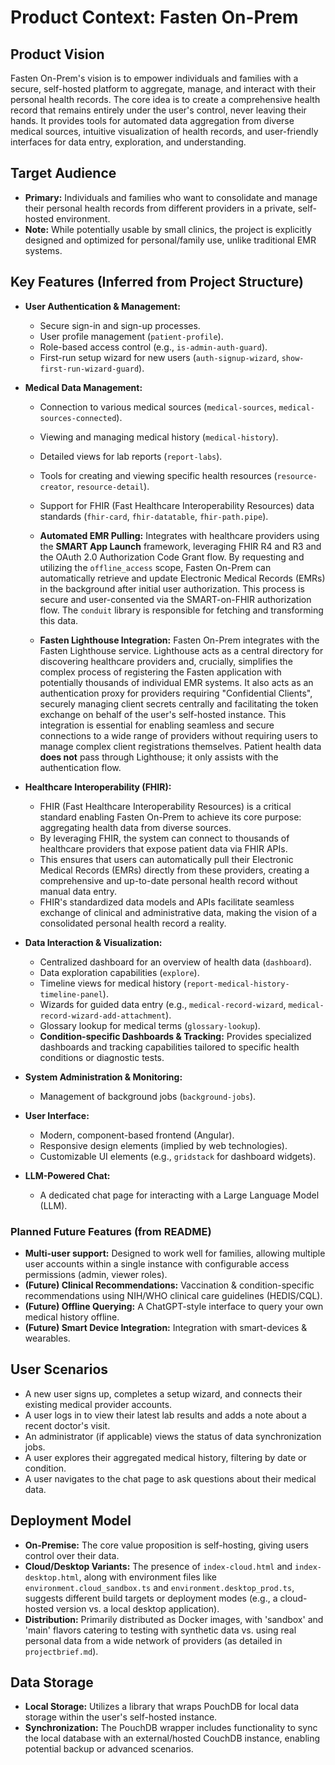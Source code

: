 # Product Context: Fasten On-Prem

## Product Vision

Fasten On-Prem's vision is to empower individuals and families with a secure, self-hosted platform to aggregate, manage, and interact with their personal health records. The core idea is to create a comprehensive health record that remains entirely under the user's control, never leaving their hands. It provides tools for automated data aggregation from diverse medical sources, intuitive visualization of health records, and user-friendly interfaces for data entry, exploration, and understanding.

## Target Audience

*   **Primary:** Individuals and families who want to consolidate and manage their personal health records from different providers in a private, self-hosted environment.
*   **Note:** While potentially usable by small clinics, the project is explicitly designed and optimized for personal/family use, unlike traditional EMR systems.

## Key Features (Inferred from Project Structure)

*   **User Authentication & Management:**
    *   Secure sign-in and sign-up processes.
    *   User profile management (`patient-profile`).
    *   Role-based access control (e.g., `is-admin-auth-guard`).
    *   First-run setup wizard for new users (`auth-signup-wizard`, `show-first-run-wizard-guard`).
*   **Medical Data Management:**
    *   Connection to various medical sources (`medical-sources`, `medical-sources-connected`).
    *   Viewing and managing medical history (`medical-history`).
    *   Detailed views for lab reports (`report-labs`).
    *   Tools for creating and viewing specific health resources (`resource-creator`, `resource-detail`).
    *   Support for FHIR (Fast Healthcare Interoperability Resources) data standards (`fhir-card`, `fhir-datatable`, `fhir-path.pipe`).
    *   **Automated EMR Pulling:** Integrates with healthcare providers using the **SMART App Launch** framework, leveraging FHIR R4 and R3 and the OAuth 2.0 Authorization Code Grant flow. By requesting and utilizing the `offline_access` scope, Fasten On-Prem can automatically retrieve and update Electronic Medical Records (EMRs) in the background after initial user authorization. This process is secure and user-consented via the SMART-on-FHIR authorization flow. The `conduit` library is responsible for fetching and transforming this data.

    *   **Fasten Lighthouse Integration:** Fasten On-Prem integrates with the Fasten Lighthouse service. Lighthouse acts as a central directory for discovering healthcare providers and, crucially, simplifies the complex process of registering the Fasten application with potentially thousands of individual EMR systems. It also acts as an authentication proxy for providers requiring "Confidential Clients", securely managing client secrets centrally and facilitating the token exchange on behalf of the user's self-hosted instance. This integration is essential for enabling seamless and secure connections to a wide range of providers without requiring users to manage complex client registrations themselves. Patient health data **does not** pass through Lighthouse; it only assists with the authentication flow.

*   **Healthcare Interoperability (FHIR):**
    *   FHIR (Fast Healthcare Interoperability Resources) is a critical standard enabling Fasten On-Prem to achieve its core purpose: aggregating health data from diverse sources.
    *   By leveraging FHIR, the system can connect to thousands of healthcare providers that expose patient data via FHIR APIs.
    *   This ensures that users can automatically pull their Electronic Medical Records (EMRs) directly from these providers, creating a comprehensive and up-to-date personal health record without manual data entry.
    *   FHIR's standardized data models and APIs facilitate seamless exchange of clinical and administrative data, making the vision of a consolidated personal health record a reality.

*   **Data Interaction & Visualization:**
    *   Centralized dashboard for an overview of health data (`dashboard`).
    *   Data exploration capabilities (`explore`).
    *   Timeline views for medical history (`report-medical-history-timeline-panel`).
    *   Wizards for guided data entry (e.g., `medical-record-wizard`, `medical-record-wizard-add-attachment`).
    *   Glossary lookup for medical terms (`glossary-lookup`).
    *   **Condition-specific Dashboards & Tracking:** Provides specialized dashboards and tracking capabilities tailored to specific health conditions or diagnostic tests.
*   **System Administration & Monitoring:**
    *   Management of background jobs (`background-jobs`).
*   **User Interface:**
    *   Modern, component-based frontend (Angular).
    *   Responsive design elements (implied by web technologies).
    *   Customizable UI elements (e.g., `gridstack` for dashboard widgets).
*   **LLM-Powered Chat:**
    *   A dedicated chat page for interacting with a Large Language Model (LLM).

### Planned Future Features (from README)

*   **Multi-user support:** Designed to work well for families, allowing multiple user accounts within a single instance with configurable access permissions (admin, viewer roles).
*   **(Future) Clinical Recommendations:** Vaccination & condition-specific recommendations using NIH/WHO clinical care guidelines (HEDIS/CQL).
*   **(Future) Offline Querying:** A ChatGPT-style interface to query your own medical history offline.
*   **(Future) Smart Device Integration:** Integration with smart-devices & wearables.

## User Scenarios

*   A new user signs up, completes a setup wizard, and connects their existing medical provider accounts.
*   A user logs in to view their latest lab results and adds a note about a recent doctor's visit.
*   An administrator (if applicable) views the status of data synchronization jobs.
*   A user explores their aggregated medical history, filtering by date or condition.
*   A user navigates to the chat page to ask questions about their medical data.

## Deployment Model

*   **On-Premise:** The core value proposition is self-hosting, giving users control over their data.
*   **Cloud/Desktop Variants:** The presence of `index-cloud.html` and `index-desktop.html`, along with environment files like `environment.cloud_sandbox.ts` and `environment.desktop_prod.ts`, suggests different build targets or deployment modes (e.g., a cloud-hosted version vs. a local desktop application).
*   **Distribution:** Primarily distributed as Docker images, with 'sandbox' and 'main' flavors catering to testing with synthetic data vs. using real personal data from a wide network of providers (as detailed in `projectbrief.md`).

## Data Storage

*   **Local Storage:** Utilizes a library that wraps PouchDB for local data storage within the user's self-hosted instance.
*   **Synchronization:** The PouchDB wrapper includes functionality to sync the local database with an external/hosted CouchDB instance, enabling potential backup or advanced scenarios.
